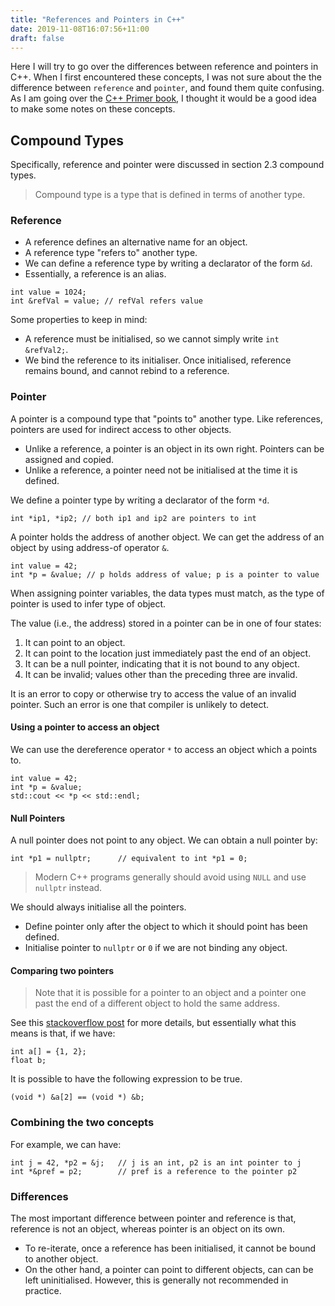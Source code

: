 ```yaml
---
title: "References and Pointers in C++"
date: 2019-11-08T16:07:56+11:00
draft: false
---
```


Here I will try to go over the differences between reference and pointers in C++. When I first encountered these concepts, I was not sure about the the difference between `reference` and `pointer`, and found them quite confusing. As I am going over the [C++ Primer book](https://www.goodreads.com/book/show/768080.C_Primer), I thought it would be a good idea to make some notes on these concepts.

## Compound Types
Specifically, reference and pointer were discussed in section 2.3 compound types.

> Compound type is a type that is defined in terms of another type.

### Reference

* A reference defines an alternative name for an object.
* A reference type "refers to" another type.
* We can define a reference type by writing a declarator of the form `&d`.
* Essentially, a reference is an alias.

```
int value = 1024;
int &refVal = value; // refVal refers value
```

Some properties to keep in mind:

* A reference must be initialised, so we cannot simply write `int &refVal2;`.
* We bind the reference to its initialiser. Once initialised, reference remains bound, and cannot rebind to a reference.

### Pointer
A pointer is a compound type that "points to" another type. Like references, pointers are used for indirect access to other objects.

* Unlike a reference, a pointer is an object in its own right. Pointers can be assigned and copied.
* Unlike a reference, a pointer need not be initialised at the time it is defined.

We define a pointer type by writing a declarator of the form `*d`.
```
int *ip1, *ip2; // both ip1 and ip2 are pointers to int
```

A pointer holds the address of another object. We can get the address of an object by using address-of operator `&`.
```
int value = 42;
int *p = &value; // p holds address of value; p is a pointer to value
```

When assigning pointer variables, the data types must match, as the type of pointer is used to infer type of object.

The value (i.e., the address) stored in a pointer can be in one of four states:

1. It can point to an object.
2. It can point to the location just immediately past the end of an object.
3. It can be a null pointer, indicating that it is not bound to any object.
4. It can be invalid; values other than the preceding three are invalid.

It is an error to copy or otherwise try to access the value of an invalid pointer. Such an error is one that compiler is unlikely to detect.

#### Using a pointer to access an object

We can use the dereference operator `*` to access an object which a points to.

```
int value = 42;
int *p = &value;
std::cout << *p << std::endl;
```

#### Null Pointers
A null pointer does not point to any object. We can obtain a null pointer by:

```
int *p1 = nullptr;      // equivalent to int *p1 = 0;
```

> Modern C++ programs generally should avoid using `NULL` and use `nullptr` instead.

We should always initialise all the pointers.

* Define pointer only after the object to which it should point has been defined.
* Initialise pointer to `nullptr` or `0` if we are not binding any object.

#### Comparing two pointers
> Note that it is possible for a pointer to an object and a pointer one past the end of a different object to hold the same address.

See this [stackoverflow post](https://stackoverflow.com/questions/21850108/what-is-pointer-past-the-end-of-an-object-means) for more details, but essentially what this means is that, if we have:

```
int a[] = {1, 2};
float b;
```

It is possible to have the following expression to be true.

```
(void *) &a[2] == (void *) &b;
```



### Combining the two concepts

For example, we can have:

```
int j = 42, *p2 = &j;   // j is an int, p2 is an int pointer to j
int *&pref = p2;        // pref is a reference to the pointer p2
```

### Differences

The most important difference between pointer and reference is that, reference is not an object, whereas pointer is an object on its own.

* To re-iterate, once a reference has been initialised, it cannot be bound to another object.
* On the other hand, a pointer can point to different objects, can can be left uninitialised. However, this is generally not recommended in practice.
